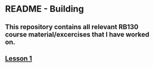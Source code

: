 # README - Building #

## This repository contains all relevant RB130 course material/excercises that I have worked on.

## [Lesson 1](https://github.com/aj-clarke/RB130/tree/main/lesson_1)
